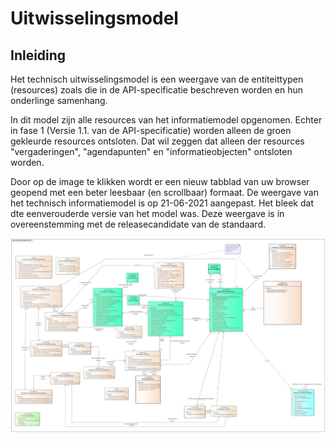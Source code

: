 # Uitwisselingsmodel

## Inleiding

Het technisch uitwisselingsmodel is een weergave van de entiteittypen (resources) zoals die in de API-specificatie beschreven worden en hun onderlinge samenhang.

In dit model zijn alle resources van het informatiemodel opgenomen. Echter in fase 1 (Versie 1.1. van de API-specificatie) worden alleen de groen gekleurde resources ontsloten. Dat wil zeggen dat alleen der resources "vergaderingen", "agendapunten" en "informatieobjecten" ontsloten worden. 

Door op de image te klikken wordt er een nieuw tabblad van uw browser geopend met een beter leesbaar (en scrollbaar) formaat.
De weergave van het technisch informatiemodel is op 21-06-2021 aangepast. Het bleek dat dte eenverouderde versie van het model was. 
Deze weergave is in overeenstemming met de releasecandidate van de standaard. 

[![Uitwisselingsmodel Open Raadsinformatie](./UGM%20Open%20Raadsinformatie.jpg)](https://github.com/VNG-Realisatie/ODS-Open-Raadsinformatie/blob/master/docs/UGM%20Open%20Raadsinformatie.jpg)
